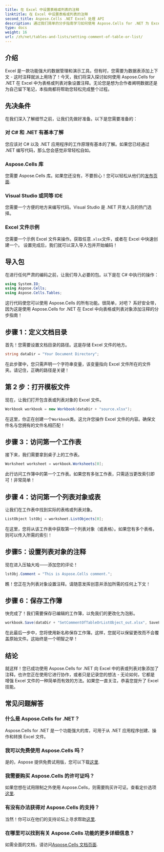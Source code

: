 ```yaml
---
title: 在 Excel 中设置表格或列表的注释
linktitle: 在 Excel 中设置表格或列表的注释
second_title: Aspose.Cells .NET Excel 处理 API
description: 通过我们简单的分步指南学习如何使用 Aspose.Cells for .NET 为 Excel 中的表格设置注释。
type: docs
weight: 16
url: /zh/net/tables-and-lists/setting-comment-of-table-or-list/
---
```

## 介绍
Excel 是一款功能强大的数据管理和演示工具。但有时，您需要为数据表添加上下文 - 这时注释就派上用场了！今天，我们将深入探讨如何使用 Aspose.Cells for .NET 在 Excel 中为表格或列表对象设置注释。无论您是想为合作者阐明数据还是为自己留下笔记，本指南都将帮助您轻松完成整个过程。
## 先决条件
在我们深入了解细节之前，让我们先做好准备。以下是您需要准备的：
### 对 C# 和 .NET 有基本了解
您应该对 C# 以及 .NET 应用程序的工作原理有基本的了解。如果您已经通过 .NET 编写代码，那么您会感觉非常轻松自如。
### Aspose.Cells 库
您需要 Aspose.Cells 库。如果您还没有，不要担心！您可以轻松从他们的[发布页面](https://releases.aspose.com/cells/net/).
### Visual Studio 或同等 IDE
您需要一个方便的地方来编写代码。Visual Studio 是 .NET 开发人员的热门选择。
### Excel 文件示例
您需要一个示例 Excel 文件来操作。获取任意`.xlsx`文件，或者在 Excel 中快速创建一个。
设置完成后，我们就可以深入导入包并开始编码！
## 导入包
在进行任何严肃的编码之前，让我们导入必要的包。以下是在 C# 中执行的操作：
```csharp
using System.IO;
using Aspose.Cells;
using Aspose.Cells.Tables;
```
这行代码使您可以使用 Aspose.Cells 的所有功能。很简单，对吧？
系好安全带，因为这是使用 Aspose.Cells for .NET 在 Excel 中向表格或列表对象添加注释的分步指南！
## 步骤 1：定义文档目录
首先！您需要设置文档目录的路径。这是存储 Excel 文件的地方。
```csharp
string dataDir = "Your Document Directory";
```
在此步骤中，您只需声明一个字符串变量，该变量指向 Excel 文件所在的文件夹。请记住，正确的路径是关键！
## 第 2 步：打开模板文件
现在，让我们打开包含表或列表对象的 Excel 文件。
```csharp
Workbook workbook = new Workbook(dataDir + "source.xlsx");
```
在这里，你正在创建一个`Workbook`类。这允许您操作 Excel 文件的内容。确保文件名与您拥有的文件名相匹配！
## 步骤 3：访问第一个工作表
接下来，我们需要拿到桌子上的工作表。
```csharp
Worksheet worksheet = workbook.Worksheets[0];
```
此行访问工作簿中的第一个工作表。如果您有多张工作表，只需适当更改索引即可！非常简单！
## 步骤 4：访问第一个列表对象或表
让我们在工作表中找到实际的表格或列表对象。
```csharp
ListObject lstObj = worksheet.ListObjects[0];
```
在这里，您将从该工作表中获取第一个列表对象（或表格）。如果您有多个表格，则可以传入所需的索引！
## 步骤5：设置列表对象的注释
现在进入压轴大戏——添加您的评论！
```csharp
lstObj.Comment = "This is Aspose.Cells comment.";
```
瞧！您正在为列表对象设置注释。请随意发挥创意并添加所需的任何上下文！
## 步骤 6：保存工作簿
快完成了！我们需要保存已编辑的工作簿，以免我们的更改化为泡影。
```csharp
workbook.Save(dataDir + "SetCommentOfTableOrListObject_out.xlsx", SaveFormat.Xlsx);
```
在此最后一步中，您将使用新名称保存工作簿。这样，您就可以保留更改而不会覆盖原始文件。这始终是一个明智之举！
## 结论
就这样！您已成功使用 Aspose.Cells for .NET 向 Excel 中的表或列表对象添加了注释。也许您正在使用它进行协作，或者只是记录您的想法 - 无论如何，它都是增强 Excel 文件的一种简单而有效的方法。如果您一直关注，恭喜您提升了 Excel 技能。
## 常见问题解答
### 什么是 Aspose.Cells for .NET？  
Aspose.Cells for .NET 是一个功能强大的库，可用于从 .NET 应用程序创建、操作和转换 Excel 文件。
### 我可以免费使用 Aspose.Cells 吗？  
是的，Aspose 提供免费试用版，您可以下载[这里](https://releases.aspose.com/).
### 我需要购买 Aspose.Cells 的许可证吗？  
如果您想在试用限制之外使用 Aspose.Cells，则需要购买许可证。查看定价选项[这里](https://purchase.aspose.com/buy).
### 有没有办法获得对 Aspose.Cells 的支持？  
当然！你可以在他们的支持论坛上寻求帮助[这里](https://forum.aspose.com/c/cells/9).
### 在哪里可以找到有关 Aspose.Cells 功能的更多详细信息？  
如需全面的文档，请访问[Aspose.Cells 文档页面](https://reference.aspose.com/cells/net/).

